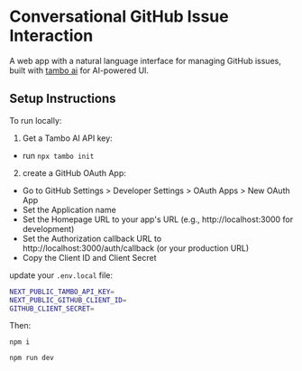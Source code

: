 # Conversational GitHub Issue Interaction

A web app with a natural language interface for managing GitHub issues, built with [tambo ai](https://tambo.co/) for AI-powered UI.

## Setup Instructions

To run locally:

1. Get a Tambo AI API key:

- run `npx tambo init`

2. create a GitHub OAuth App:

- Go to GitHub Settings > Developer Settings > OAuth Apps > New OAuth App
- Set the Application name
- Set the Homepage URL to your app's URL (e.g., http://localhost:3000 for development)
- Set the Authorization callback URL to http://localhost:3000/auth/callback (or your production URL)
- Copy the Client ID and Client Secret

update your `.env.local` file:

```bash
NEXT_PUBLIC_TAMBO_API_KEY=
NEXT_PUBLIC_GITHUB_CLIENT_ID=
GITHUB_CLIENT_SECRET=
```

Then:

`npm i`

`npm run dev`
